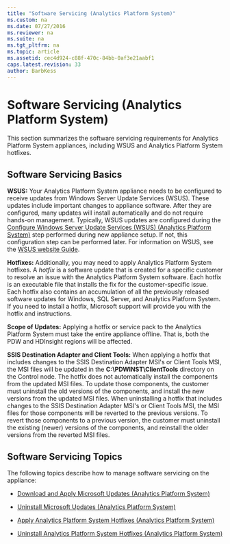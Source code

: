 ```yaml
---
title: "Software Servicing (Analytics Platform System)"
ms.custom: na
ms.date: 07/27/2016
ms.reviewer: na
ms.suite: na
ms.tgt_pltfrm: na
ms.topic: article
ms.assetid: cec4d924-c88f-470c-84bb-0af3e21aabf1
caps.latest.revision: 33
author: BarbKess
---
```

# Software Servicing (Analytics Platform System)
This section summarizes the software servicing requirements for Analytics Platform System appliances, including WSUS and Analytics Platform System hotfixes.  
  
## <a name="Basics"></a>Software Servicing Basics  
**WSUS:** Your Analytics Platform System appliance needs to be configured to receive updates from Windows Server Update Services (WSUS). These updates include important changes to appliance software. After they are configured, many updates will install automatically and do not require hands-on management. Typically, WSUS updates are configured during the [Configure Windows Server Update Services &#40;WSUS&#41; &#40;Analytics Platform System&#41;](configure-windows-server-update-services-wsus.md) step performed during new appliance setup. If not, this configuration step can be performed later. For information on WSUS, see the [WSUS website Guide](http://go.microsoft.com/fwlink/?LinkId=202417).  
  
**Hotfixes:** Additionally, you may need to apply Analytics Platform System hotfixes. A *hotfix* is a software update that is created for a specific customer to resolve an issue with the Analytics Platform System software. Each hotfix is an executable file that installs the fix for the customer-specific issue. Each hotfix also contains an accumulation of all the previously released software updates for Windows, SQL Server, and Analytics Platform System. If you need to install a hotfix, Microsoft support will provide you with the hotfix and instructions.  
  
**Scope of Updates:** Applying a hotfix or service pack to the Analytics Platform System must take the entire appliance offline. That is, both the PDW and HDInsight regions will be affected.  
  
**SSIS Destination Adapter and Client Tools:** When applying a hotfix that includes changes to the SSIS Destination Adapter MSI's or Client Tools MSI, the MSI files will be updated in the **C:\PDWINST\ClientTools** directory on the Control node. The hotfix does not automatically install the components from the updated MSI files. To update those components, the customer must uninstall the old versions of the components, and install the new versions from the updated MSI files. When uninstalling a hotfix that includes changes to the SSIS Destination Adapter MSI's or Client Tools MSI, the MSI files for those components will be reverted to the previous versions. To revert those components to a previous version, the customer must uninstall the existing (newer) versions of the components, and reinstall the older versions from the reverted MSI files.  
  
## Software Servicing Topics  
The following topics describe how to manage software servicing on the appliance:  
  
-   [Download and Apply Microsoft Updates &#40;Analytics Platform System&#41;](download-and-apply-microsoft-updates.md)  
  
-   [Uninstall Microsoft Updates &#40;Analytics Platform System&#41;](uninstall-microsoft-updates.md)  
  
-   [Apply Analytics Platform System Hotfixes &#40;Analytics Platform System&#41;](apply-hotfixes.md)  
  
-   [Uninstall Analytics Platform System Hotfixes &#40;Analytics Platform System&#41;](uninstall-hotfixes.md)  
  
<!-- MISSING LINKS ## See Also  
[Common Metadata Query Examples &#40;SQL Server PDW&#41;](../sqlpdw/common-metadata-query-examples-sql-server-pdw.md)  -->  
  
